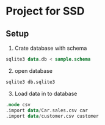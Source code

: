 # Project for SSD 

## Setup 

1. Crate database with schema
```sql
sqlite3 data.db < sample.schema
```
2. open database
```sql
sqlite3 db.sqlite3
``` 
3. Load data in to database
```sql
.mode csv
.import data/Car.sales.csv car
.import data/customer.csv customer
```